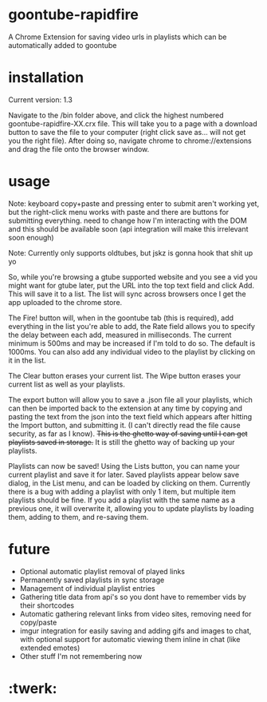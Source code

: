 # goontube-rapidfire
A Chrome Extension for saving video urls in playlists which can be automatically added to goontube

# installation
Current version: 1.3

Navigate to the /bin folder above, and click the highest numbered goontube-rapidfire-XX.crx file. This will take you to a page with a download button to save the file to your computer (right click save as... will not get you the right file). After doing so, navigate chrome to chrome://extensions and drag the file onto the browser window.

# usage
Note: keyboard copy+paste and pressing enter to submit aren't working yet, but the right-click menu works with paste and there are buttons for submitting everything. need to change how I'm interacting with the DOM and this should be available soon (api integration will make this irrelevant soon enough)

Note: Currently only supports oldtubes, but jskz is gonna hook that shit up yo

So, while you're browsing a gtube supported website and you see a vid you might want for gtube later, put the URL into the top text field and click Add. This will save it to a list. The list will sync across browsers once I get the app uploaded to the chrome store.

The Fire! button will, when in the goontube tab (this is required), add everything in the list you're able to add, the Rate field allows you to specify the delay between each add, measured in milliseconds. The current minimum is 500ms and may be increased if I'm told to do so. The default is 1000ms.
You can also add any individual video to the playlist by clicking on it in the list.

The Clear button erases your current list. The Wipe button erases your current list as well as your playlists.

The export button will allow you to save a .json file all your playlists, which can then be imported back to the extension at any time by copying and pasting the text from the json into the text field which appears after hitting the Import button, and submitting it. (I can't directly read the file cause security, as far as I know). ~~This is the ghetto way of saving until I can get playlists saved in storage.~~ It is still the ghetto way of backing up your playlists.

Playlists can now be saved! Using the Lists button, you can name your current playlist and save it for later. Saved playlists appear below save dialog, in the List menu, and can be loaded by clicking on them. Currently there is a bug with adding a playlist with only 1 item, but multiple item playlists should be fine. If you add a playlist with the same name as a previous one, it will overwrite it, allowing you to update playlists by loading them, adding to them, and re-saving them.

# future 

* Optional automatic playlist removal of played links 
* Permanently saved playlists in sync storage 
* Management of individual playlist entries
* Gathering title data from api's so you dont have to remember vids by their shortcodes
* Automatic gathering relevant links from video sites, removing need for copy/paste 
* imgur integration for easily saving and adding gifs and images to chat, with optional support for automatic viewing them inline in chat (like extended emotes)
* Other stuff I'm not remembering now

# :twerk:



